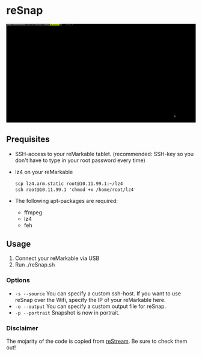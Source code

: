 # reSnap

![a demo of reSnap](misc/demo.gif)

## Prequisites

- SSH-access to your reMarkable tablet. (recommended: SSH-key so you don't have to type in your root password every time)

- lz4 on your reMarkable
  ```
  scp lz4.arm.static root@10.11.99.1:~/lz4 
  ssh root@10.11.99.1 'chmod +x /home/root/lz4'
  ```

- The following apt-packages are required:
  - ffmpeg
  - lz4
  - feh

## Usage

1. Connect your reMarkable via USB
1. Run ./reSnap.sh

### Options

- `-s --source` You can specify a custom ssh-host. If you want to use reSnap over the Wifi, specify the IP of your reMarkable here.
- `-o --output` You can specify a custom output file for reSnap.
- `-p --portrait` Snapshot is now in portrait.

### Disclaimer

The mojarity of the code is copied from [reStream](https://github.com/rien/reStream). Be sure to check them out!